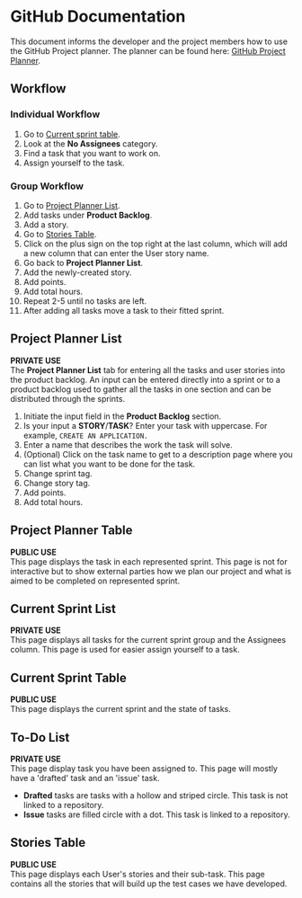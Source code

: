 # GitHub Documentation
This document informs the developer and the project members how to use the GitHub Project planner.
The planner can be found here: [GitHub Project Planner](https://github.com/orgs/kth-ii1302-vt22-group-3/projects/4/views/2).

## Workflow

### Individual Workflow
1. Go to [Current sprint table](https://github.com/orgs/kth-ii1302-vt22-group-3/projects/4/views/6).
2. Look at the **No Assignees** category.
3. Find a task that you want to work on.
4. Assign yourself to the task.


### Group Workflow
1. Go to [Project Planner List](https://github.com/orgs/kth-ii1302-vt22-group-3/projects/4/views/2).
2. Add tasks under **Product Backlog**.
3. Add a story.
  1. Go to [Stories Table](https://github.com/orgs/kth-ii1302-vt22-group-3/projects/4/views/5).
  2. Click on the plus sign on the top right at the last column, which will add a new column that can enter the User story name.
  3. Go back to **Project Planner List**.
  4. Add the newly-created story.
4. Add points.
5. Add total hours.
6. Repeat 2-5 until no tasks are left.
7. After adding all tasks move a task to their fitted sprint.


## Project Planner List
**PRIVATE USE**  
The **Project Planner List** tab for entering all the tasks and user stories into the product backlog. 
An input can be entered directly into a sprint or to a product backlog used to gather all the tasks in one section and can be distributed through the sprints.

1. Initiate the input field in the **Product Backlog** section.
2. Is your input a **STORY**/**TASK**? Enter your task with uppercase. For example, `CREATE AN APPLICATION.`
3. Enter a name that describes the work the task will solve.
4. (Optional) Click on the task name to get to a description page where you can list what you want to be done for the task.
5. Change sprint tag.
6. Change story tag.
7. Add points.
8. Add total hours.


## Project Planner Table
**PUBLIC USE**  
This page displays the task in each represented sprint. 
This page is not for interactive but to show external parties how we plan our project and what is aimed to be completed on represented sprint.


## Current Sprint List
**PRIVATE USE**  
This page displays all tasks for the current sprint group and the Assignees column.
This page is used for easier assign yourself to a task.


## Current Sprint Table
**PUBLIC USE**  
This page displays the current sprint and the state of tasks. 


## To-Do List
**PRIVATE USE**  
This page display task you have been assigned to. 
This page will mostly have a 'drafted' task and an 'issue' task. 
- **Drafted** tasks are tasks with a hollow and striped circle. This task is not linked to a repository.
- **Issue** tasks are filled circle with a dot. This task is linked to a repository.


## Stories Table
**PUBLIC USE**  
This page displays each User's stories and their sub-task. 
This page contains all the stories that will build up the test cases we have developed. 

